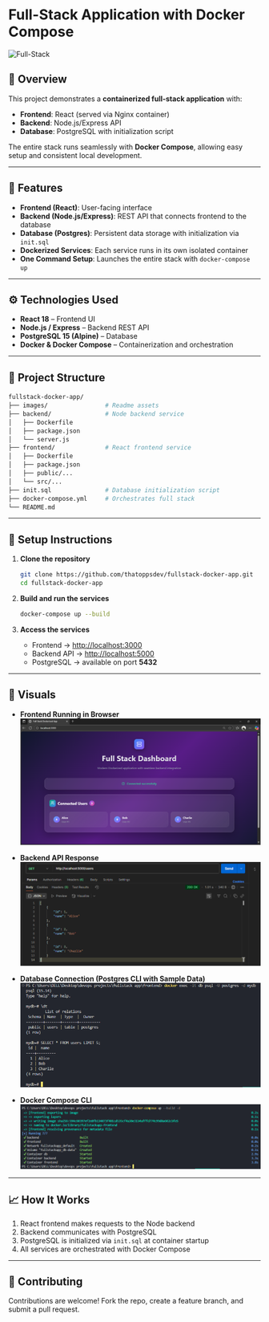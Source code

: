 # Full-Stack Application with Docker Compose

![Full-Stack](https://img.shields.io/badge/Full--Stack-React%20%7C%20Node.js%20%7C%20Postgres-blue)

## 📌 Overview

This project demonstrates a **containerized full-stack application** with:

- **Frontend**: React (served via Nginx container)  
- **Backend**: Node.js/Express API  
- **Database**: PostgreSQL with initialization script  

The entire stack runs seamlessly with **Docker Compose**, allowing easy setup and consistent local development.

---

## 🚀 Features

- **Frontend (React)**: User-facing interface  
- **Backend (Node.js/Express)**: REST API that connects frontend to the database  
- **Database (Postgres)**: Persistent data storage with initialization via `init.sql`  
- **Dockerized Services**: Each service runs in its own isolated container  
- **One Command Setup**: Launches the entire stack with `docker-compose up`  

---

## ⚙️ Technologies Used

- **React 18** – Frontend UI  
- **Node.js / Express** – Backend REST API  
- **PostgreSQL 15 (Alpine)** – Database  
- **Docker & Docker Compose** – Containerization and orchestration  

---

## 📁 Project Structure

```bash
fullstack-docker-app/
├── images/                # Readme assets
├── backend/               # Node backend service
│   ├── Dockerfile
│   ├── package.json
│   └── server.js
├── frontend/              # React frontend service
│   ├── Dockerfile
│   ├── package.json
│   ├── public/...
│   └── src/...
├── init.sql               # Database initialization script
├── docker-compose.yml     # Orchestrates full stack
└── README.md
````

---

## 🔧 Setup Instructions

1. **Clone the repository**

   ```bash
   git clone https://github.com/thatoppsdev/fullstack-docker-app.git
   cd fullstack-docker-app
   ```

2. **Build and run the services**

   ```bash
   docker-compose up --build
   ```

3. **Access the services**

   * Frontend → [http://localhost:3000](http://localhost:3000)
   * Backend API → [http://localhost:5000](http://localhost:5000)
   * PostgreSQL → available on port **5432**

---

## 📸 Visuals

* **Frontend Running in Browser**
  ![Frontend](images/frontend.png)

* **Backend API Response**
  ![Backend](images/backend.png)

* **Database Connection (Postgres CLI with Sample Data)**
  ![Database](images/db.png)

* **Docker Compose CLI**
  ![Docker Compose](images/dockercli.png)

---

## 📈 How It Works

1. React frontend makes requests to the Node backend
2. Backend communicates with PostgreSQL
3. PostgreSQL is initialized via `init.sql` at container startup
4. All services are orchestrated with Docker Compose

---

## 🤝 Contributing

Contributions are welcome! Fork the repo, create a feature branch, and submit a pull request.
